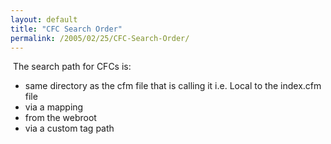 ```yaml
---
layout: default
title: "CFC Search Order"
permalink: /2005/02/25/CFC-Search-Order/
---
```


<p><!--StartFragment -->&nbsp;<font class="ftalternatingbartextlarge">The search path for CFCs is:</font></p><ul><li><font class="ftalternatingbartextlarge"><font class="ftalternatingbartextlarge">same directory as the cfm file that is calling it i.e. Local to the index.cfm file</font></font></li><li><font class="ftalternatingbartextlarge">via a mapping</font></li><li><font class="ftalternatingbartextlarge">from the webroot</font></li><li><font class="ftalternatingbartextlarge">via a custom tag path</font></li></ul>
